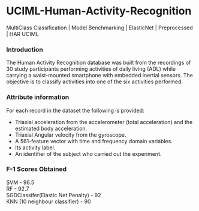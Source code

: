 # UCIML-Human-Activity-Recognition
MultiClass Classification | Model Benchmarking | ElasticNet | Preprocessed | HAR UCIML
<br>
### Introduction

The Human Activity Recognition database was built from the recordings of 30 study participants performing activities of daily living (ADL) while carrying a waist-mounted smartphone with embedded inertial sensors. The objective is to classify activities into one of the six activities performed.
<br>
### Attribute information

For each record in the dataset the following is provided:
<br>
- Triaxial acceleration from the accelerometer (total acceleration) and the estimated body acceleration.
- Triaxial Angular velocity from the gyroscope.
- A 561-feature vector with time and frequency domain variables.
- Its activity label.
- An identifier of the subject who carried out the experiment.

### F-1 Scores Obtained

SVM - 96.5
<br>
RF - 92.7
<br>
SGDClassifer(Elastic Net Penalty) - 92
<br>
KNN (10 neighbour classifier) - 90
